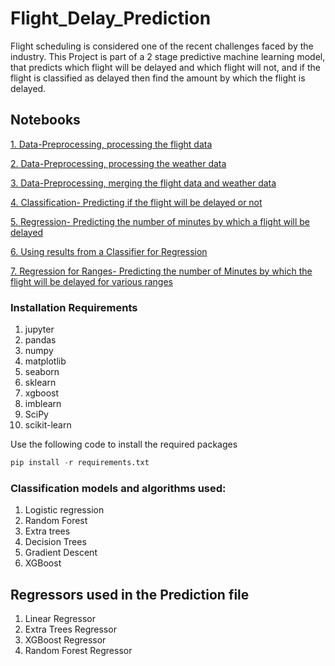 # Flight_Delay_Prediction
Flight scheduling is considered one of the recent challenges faced by the industry. This Project is part of a 2 stage predictive machine learning model, that predicts which flight will be delayed and which flight will not, and if the flight is classified as delayed then  find the amount by which the flight is delayed.

## Notebooks 

[1. Data-Preprocessing, processing the flight data](https://github.com/GV-9wj/Flight_Delay_Prediction/blob/master/Datapreprocessing1_Flight_Data.ipynb)

[2. Data-Preprocessing, processing the weather data](https://github.com/GV-9wj/Flight_Delay_Prediction/blob/master/Datapreprocessing2_Weather_Data.ipynb)

[3. Data-Preprocessing, merging the flight data and weather data](https://github.com/GV-9wj/Flight_Delay_Prediction/blob/master/Datapreprocessing3_Merging_Data.ipynb)

[4. Classification- Predicting if the flight will be delayed or not](https://github.com/GV-9wj/Flight_Delay_Prediction/blob/master/Classification_Delayed_or_Not.ipynb)

[5. Regression- Predicting the number of minutes by which a flight will be delayed](https://github.com/GV-9wj/Flight_Delay_Prediction/blob/master/Prediction_in_Minutes.ipynb)

[6. Using results from a Classifier for Regression](https://github.com/GV-9wj/Flight_Delay_Prediction/blob/master/Classification_And_Regression_Using_XGBOOST.ipynb)

[7. Regression for Ranges- Predicting the number of Minutes by which the flight will be delayed for various ranges](https://github.com/GV-9wj/Flight_Delay_Prediction/blob/master/Regression_For_Ranges.ipynb)

### Installation Requirements
1. jupyter
2. pandas
3. numpy
4. matplotlib
5. seaborn
6. sklearn
7. xgboost
8. imblearn
9. SciPy
10. scikit-learn

Use the following code to install the required packages
```python 
pip install -r requirements.txt
```

### Classification models and algorithms used:
1. Logistic regression 
2. Random Forest
3. Extra trees
4. Decision Trees
5. Gradient Descent 
5. XGBoost

## Regressors used in the Prediction file
1. Linear Regressor
2. Extra Trees Regressor
3. XGBoost Regressor
4. Random Forest Regressor

